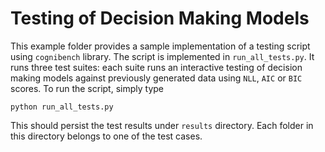 # Testing of Decision Making Models
This example folder provides a sample implementation of a testing script using `cognibench` library. The script is
implemented in `run_all_tests.py`. It runs three test suites: each suite runs an interactive testing of decision
making models against previously generated data using `NLL`, `AIC` or `BIC` scores. To run the script, simply type

```
python run_all_tests.py
```

This should persist the test results under `results` directory. Each folder in this directory belongs to one of the
test cases.
